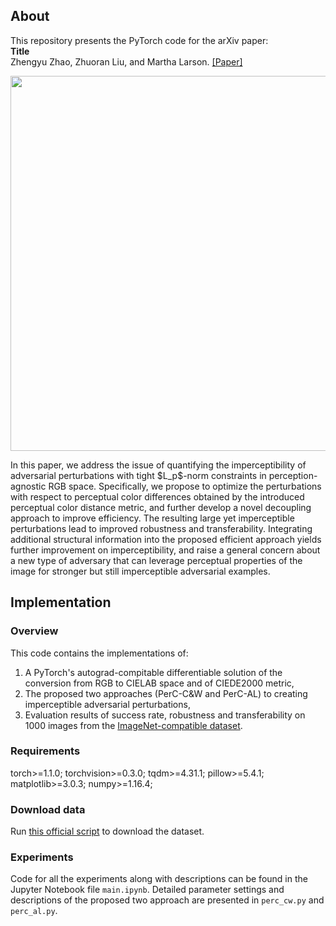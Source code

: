 ## About
This repository presents the PyTorch code for the arXiv paper:  
**Title**  
Zhengyu Zhao, Zhuoran Liu, and Martha Larson. [[Paper]]()
<p align="center">
  <img src="https://github.com/ZhengyuZhao/color_adversarial/figures/figure1.png" width='600'>
</p>
In this paper, we address the issue of quantifying the imperceptibility of adversarial perturbations with tight $L_p$-norm constraints in perception-agnostic RGB space.
Specifically, we propose to optimize the perturbations with respect to perceptual color differences obtained by the introduced perceptual color distance metric, and further develop a novel decoupling approach to improve efficiency.
The resulting large yet imperceptible perturbations lead to improved robustness and transferability.
Integrating additional structural information into the proposed efficient approach yields further improvement on imperceptibility, and raise a general concern about a new type of adversary that can leverage perceptual properties of the image for stronger but still imperceptible adversarial examples.


## Implementation

### Overview

This code contains the implementations of:
 1. A PyTorch's autograd-compitable differentiable solution of the conversion from RGB to CIELAB space and of CIEDE2000 metric,
 2. The proposed two approaches (PerC-C&W and PerC-AL) to creating imperceptible adversarial perturbations,
 3. Evaluation results of success rate, robustness and transferability on 1000 images from the [ImageNet-compatible dataset](https://github.com/tensorflow/cleverhans/tree/master/examples/nips17_adversarial_competition/dataset).
 
### Requirements
torch>=1.1.0; torchvision>=0.3.0; tqdm>=4.31.1; pillow>=5.4.1; matplotlib>=3.0.3;  numpy>=1.16.4; 

### Download data

Run [this official script](https://github.com/tensorflow/cleverhans/blob/master/examples/nips17_adversarial_competition/dataset/download_images.py) to download the dataset.

### Experiments
Code for all the experiments along with descriptions can be found in the Jupyter Notebook file ```main.ipynb```.
Detailed parameter settings and descriptions of the proposed two approach are presented in ```perc_cw.py``` and ```perc_al.py```.
